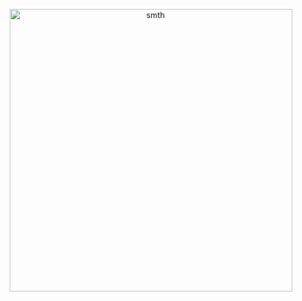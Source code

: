 <p align="center">
  <img src="https://videos.openai.com/vg-assets/assets%2Ftask_01jrwq7e83eh1sqq4y8r7ehzwk%2Fimg_0.webp?st=2025-04-15T11%3A05%3A14Z&se=2025-04-21T12%3A05%3A14Z&sks=b&skt=2025-04-15T11%3A05%3A14Z&ske=2025-04-21T12%3A05%3A14Z&sktid=a48cca56-e6da-484e-a814-9c849652bcb3&skoid=8ebb0df1-a278-4e2e-9c20-f2d373479b3a&skv=2019-02-02&sv=2018-11-09&sr=b&sp=r&spr=https%2Chttp&sig=Z0wOUt8pg4zLh2n63YPpgbR4TFLlOfclYZuupQp5R04%3D&az=oaivgprodscus" width="500" alt="smth"/>
</p>
